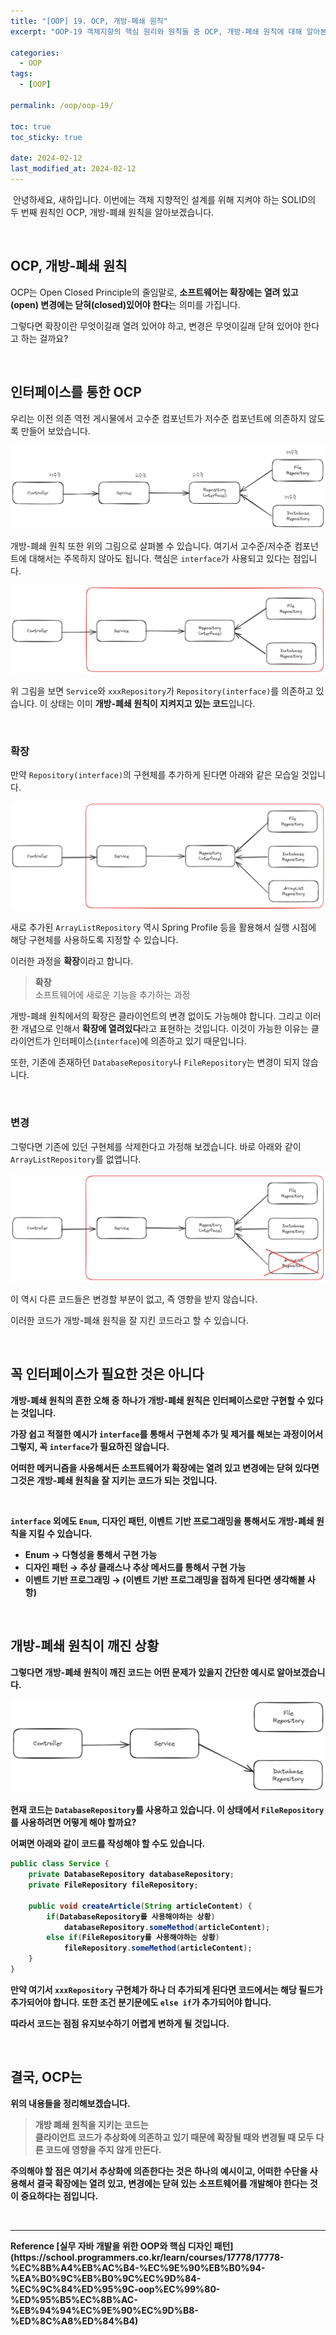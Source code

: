 ```yaml
---
title: "[OOP] 19. OCP, 개방-폐쇄 원칙"
excerpt: "OOP-19 객체지향의 핵심 원리와 원칙들 중 OCP, 개방-폐쇄 원칙에 대해 알아본다."

categories:
  - OOP
tags:
  - [OOP]

permalink: /oop/oop-19/

toc: true
toc_sticky: true

date: 2024-02-12
last_modified_at: 2024-02-12
---
```


&nbsp;안녕하세요, 새하입니다. 이번에는 객체 지향적인 설계를 위해 지켜야 하는 SOLID의 두 번째 원칙인 
OCP, 개방-폐쇄 원칙을 알아보겠습니다.  

<br>

## OCP, 개방-폐쇄 원칙

OCP는 Open Closed Principle의 줄임말로, <b>소프트웨어는 확장에는 열려 있고(open) 변경에는 닫혀(closed)있어야 한다</b>는 
의미를 가집니다.  

그렇다면 확장이란 무엇이길래 열려 있어야 하고, 변경은 무엇이길래 닫혀 있어야 한다고 하는 걸까요?  

<br>

## 인터페이스를 통한 OCP

우리는 이전 의존 역전 게시물에서 고수준 컴포넌트가 저수준 컴포넌트에 의존하지 않도록 만들어 보았습니다.  

![개방폐쇄원칙-01.png](/assets/images/posts_img/study-oop/개방폐쇄원칙-01.png)

개방-폐쇄 원칙 또한 위의 그림으로 살펴볼 수 있습니다. 여기서 고수준/저수준 컴포넌트에 대해서는 주목하지 않아도 됩니다. 
핵심은 `interface`가 사용되고 있다는 점입니다.  

![개방폐쇄원칙-02.png](/assets/images/posts_img/study-oop/개방폐쇄원칙-02.png)

위 그림을 보면 `Service`와 `xxxRepository`가 `Repository(interface)`를 의존하고 있습니다. 
이 상태는 이미 <b>개방-폐쇄 원칙이 지켜지고 있는 코드</b>입니다.  

<br>

### 확장

만약 `Repository(interface)`의 구현체를 추가하게 된다면 아래와 같은 모습일 것입니다.  

![개방폐쇄원칙-03.png](/assets/images/posts_img/study-oop/개방폐쇄원칙-03.png)

새로 추가된 `ArrayListRepository` 역시 Spring Profile 등을 활용해서 실행 시점에 
해당 구현체를 사용하도록 지정할 수 있습니다.  

이러한 과정을 <b>확장</b>이라고 합니다.  

> <b>확장</b>  
> 소프트웨어에 새로운 기능을 추가하는 과정  

개방-폐쇄 원칙에서의 확장은 클라이언트의 변경 없이도 가능해야 합니다. 그리고 이러한 개념으로 인해서 
<b>확장에 열려있다</b>라고 표현하는 것입니다. 이것이 가능한 이유는 
클라이언트가 인터페이스(`interface`)에 의존하고 있기 때문입니다.  

또한, 기존에 존재하던 `DatabaseRepository`나 `FileRepository`는 변경이 되지 않습니다.  

<br>

### 변경

그렇다면 기존에 있던 구현체를 삭제한다고 가정해 보겠습니다. 바로 아래와 같이 `ArrayListRepository`를 없앱니다.  

![개방폐쇄원칙-04.png](/assets/images/posts_img/study-oop/개방폐쇄원칙-04.png)

이 역시 다른 코드들은 변경할 부분이 없고, 즉 영향을 받지 않습니다.  

이러한 코드가 개방-폐쇄 원칙을 잘 지킨 코드라고 할 수 있습니다.  

<br>

## 꼭 인터페이스가 필요한 것은 아니다

<b>개방-폐쇄 원칙의 흔한 오해<b> 중 하나가 개방-폐쇄 원칙은 인터페이스로만 구현할 수 있다는 것입니다.  

가장 쉽고 적절한 예시가 `interface`를 통해서 구현체 추가 및 제거를 해보는 과정이어서 그렇지, 꼭 `interface`가 
필요하진 않습니다.  

어떠한 메커니즘을 사용해서든 <b>소프트웨어가 확장에는 열려 있고 변경에는 닫혀 있다</b>면 그것은 
개방-폐쇄 원칙을 잘 지키는 코드가 되는 것입니다.  

<br>

`interface` 외에도 `Enum`, 디자인 패턴, 이벤트 기반 프로그래밍을 통해서도 개방-폐쇄 원칙을 지킬 수 있습니다.  

- Enum &rarr; 다형성을 통해서 구현 가능
- 디자인 패턴 &rarr; 추상 클래스나 추상 메서드를 통해서 구현 가능
- 이벤트 기반 프로그래밍 &rarr; (이벤트 기반 프로그래밍을 접하게 된다면 생각해볼 사항) 

<br>

## 개방-폐쇄 원칙이 깨진 상황

그렇다면 개방-폐쇄 원칙이 깨진 코드는 어떤 문제가 있을지 간단한 예시로 알아보겠습니다.  

![개방폐쇄원칙-05.png](/assets/images/posts_img/study-oop/개방폐쇄원칙-05.png)

현재 코드는 `DatabaseRepository`를 사용하고 있습니다. 이 상태에서 `FileRepository`를 
사용하려면 어떻게 해야 할까요?  

어쩌면 아래와 같이 코드를 작성해야 할 수도 있습니다.  

```java
public class Service {
    private DatabaseRepository databaseRepository;
    private FileRepository fileRepository;
    
    public void createArticle(String articleContent) {
        if(DatabaseRepository를 사용해야하는 상황)
            databaseRepository.someMethod(articleContent);
        else if(FileRepository를 사용해야하는 상황)
            fileRepository.someMethod(articleContent);
    }
}
```

만약 여기서 `xxxRepository` 구현체가 하나 더 추가되게 된다면 코드에서는 해당 필드가 추가되어야 합니다. 
또한 조건 분기문에도 `else if`가 추가되어야 합니다.  

따라서 코드는 <b>점점 유지보수하기 어렵게</b> 변하게 될 것입니다.  

<br>

## 결국, OCP는

위의 내용들을 정리해보겠습니다.   

> <b>개방 폐쇄 원칙을 지키는 코드</b>는  
> 클라이언트 코드가 추상화에 의존하고 있기 때문에 확장될 때와 변경될 때 모두 
> 다른 코드에 영향을 주지 않게 만든다.  

주의해야 할 점은 여기서 추상화에 의존한다는 것은 하나의 예시이고, 어떠한 수단을 사용해서 
결국 확장에는 열려 있고, 변경에는 닫혀 있는 소프트웨어를 개발해야 한다는 것이 중요하다는 점입니다.  



<br>

<hr>
<b>Reference</b>  
[실무 자바 개발을 위한 OOP와 핵심 디자인 패턴](https://school.programmers.co.kr/learn/courses/17778/17778-%EC%8B%A4%EB%AC%B4-%EC%9E%90%EB%B0%94-%EA%B0%9C%EB%B0%9C%EC%9D%84-%EC%9C%84%ED%95%9C-oop%EC%99%80-%ED%95%B5%EC%8B%AC-%EB%94%94%EC%9E%90%EC%9D%B8-%ED%8C%A8%ED%84%B4)  
